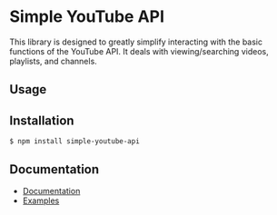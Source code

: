 # Simple YouTube API
This library is designed to greatly simplify interacting with the basic functions of the YouTube API.
It deals with viewing/searching videos, playlists, and channels.

## Usage
## Installation
    $ npm install simple-youtube-api

## Documentation
- [Documentation](https://Hyper-Coder.github.io/simple-youtube-api/)
- [Examples](https://github.com/Hyper-Coder/simple-youtube-api/tree/master/examples)
